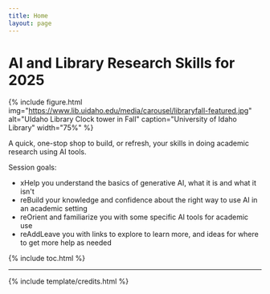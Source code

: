 ```yaml
---
title: Home
layout: page
---
```


# AI and Library Research Skills for 2025

{% include figure.html img="https://www.lib.uidaho.edu/media/carousel/libraryfall-featured.jpg" alt="UIdaho Library Clock tower in Fall" caption="University of Idaho Library" width="75%" %}

A quick, one-stop shop to build, or refresh, your skills in doing academic research using AI tools.

Session goals:
- xHelp you understand the basics of generative AI, what it is and what it isn't
- reBuild your knowledge and confidence about the right way to use AI in an academic setting
- reOrient and familiarize you with some specific AI tools for academic use
- reAddLeave you with links to explore to learn more, and ideas for where to get more help as needed

{% include toc.html %}

------

{% include template/credits.html %}
 